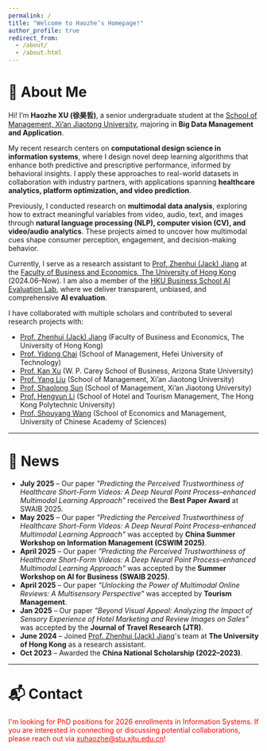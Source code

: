 ```yaml
---
permalink: /
title: "Welcome to Haozhe’s Homepage!"
author_profile: true
redirect_from: 
  - /about/
  - /about.html
---
```


# 👋 About Me  

Hi! I’m **Haozhe XU (徐昊哲)**, a senior undergraduate student at the [School of Management, Xi’an Jiaotong University](https://som.xjtu.edu.cn/en/), majoring in **Big Data Management and Application**.  

My recent research centers on **computational design science in information systems**, where I design novel deep learning algorithms that enhance both predictive and prescriptive performance, informed by behavioral insights. I apply these approaches to real-world datasets in collaboration with industry partners, with applications spanning **healthcare analytics, platform optimization, and video prediction**.  

Previously, I conducted research on **multimodal data analysis**, exploring how to extract meaningful variables from video, audio, text, and images through **natural language processing (NLP), computer vision (CV), and video/audio analytics**. These projects aimed to uncover how multimodal cues shape consumer perception, engagement, and decision-making behavior.  

Currently, I serve as a research assistant to [Prof. Zhenhui (Jack) Jiang](https://www.hkubs.hku.hk/people/zhenhui-jack-jiang/) at the [Faculty of Business and Economics, The University of Hong Kong](https://www.hkubs.hku.hk/) (2024.06–Now). I am also a member of the [HKU Business School AI Evaluation Lab](https://www.hkubs.hku.hk/aimodelrankings_en/), where we deliver transparent, unbiased, and comprehensive **AI evaluation**.  

I have collaborated with multiple scholars and contributed to several research projects with:  
- [Prof. Zhenhui (Jack) Jiang](https://www.hkubs.hku.hk/people/zhenhui-jack-jiang/) (Faculty of Business and Economics, The University of Hong Kong)  
- [Prof. Yidong Chai](https://www.hfut.edu.cn/glxyen/info/1073/1501.htm) (School of Management, Hefei University of Technology)  
- [Prof. Kan Xu](https://kanxu526.github.io/) (W. P. Carey School of Business, Arizona State University)  
- [Prof. Yang Liu](https://gr.xjtu.edu.cn/web/0020200607) (School of Management, Xi’an Jiaotong University)  
- [Prof. Shaolong Sun](http://gr.xjtu.edu.cn/web/sunshaolong) (School of Management, Xi’an Jiaotong University)  
- [Prof. Hengyun Li](https://hengyunli.github.io/) (School of Hotel and Tourism Management, The Hong Kong Polytechnic University)  
- [Prof. Shouyang Wang](https://people.ucas.ac.cn/~sywang) (School of Economics and Management, University of Chinese Academy of Sciences)  


---

# 📰 News  

- **July 2025** – Our paper *"Predicting the Perceived Trustworthiness of Healthcare Short-Form Videos: A Deep Neural Point Process–enhanced Multimodal Learning Approach"* received the **Best Paper Award** at SWAIB 2025.  
- **May 2025** – Our paper *"Predicting the Perceived Trustworthiness of Healthcare Short-Form Videos: A Deep Neural Point Process–enhanced Multimodal Learning Approach"* was accepted by **China Summer Workshop on Information Management (CSWIM 2025)**.  
- **April 2025** – Our paper *"Predicting the Perceived Trustworthiness of Healthcare Short-Form Videos: A Deep Neural Point Process–enhanced Multimodal Learning Approach"* was accepted by the **Summer Workshop on AI for Business (SWAIB 2025)**.  
- **April 2025** – Our paper *"Unlocking the Power of Multimodal Online Reviews: A Multisensory Perspective"* was accepted by **Tourism Management**.  
- **Jan 2025** – Our paper *"Beyond Visual Appeal: Analyzing the Impact of Sensory Experience of Hotel Marketing and Review Images on Sales"* was accepted by the **Journal of Travel Research (JTR)**.
- **June 2024** – Joined [Prof. Zhenhui (Jack) Jiang](https://www.hkubs.hku.hk/people/zhenhui-jack-jiang/)'s team at **The University of Hong Kong** as a research assistant.  
- **Oct 2023** – Awarded the **China National Scholarship (2022–2023)**.


---

# 📬 Contact  

<font color="red">
I'm looking for PhD positions for 2026 enrollments in Information Systems.  
If you are interested in connecting or discussing potential collaborations, please reach out via  
<a href="mailto:xuhaozhe@stu.xjtu.edu.cn" style="color:red;">xuhaozhe@stu.xjtu.edu.cn</a>!
</font>

